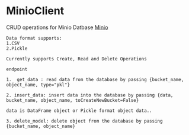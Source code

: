 # MinioClient

CRUD operations for Minio Datbase <a href= "https://min.io/"> Minio </a>

```
Data format supports:
1.CSV
2.Pickle
```

```
Currently supports Create, Read and Delete Operations

endpoint

1.  get_data : read data from the database by passing {bucket_name, object_name, type="pkl"}

2. insert_data: insert data into the database by passing {data, bucket_name, object_name, toCreateNewBucket=False}

data is DataFrame object or Pickle format object data..

3. delete_model: delete object from the database by passing {bucket_name, object_name}
```
